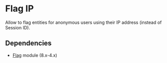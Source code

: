 Flag IP
=======

Allow to flag entities for anonymous users using their IP address (instead of Session ID).

## Dependencies

- [Flag](https://www.drupal.org/project/flag) module (8.x-4.x)
